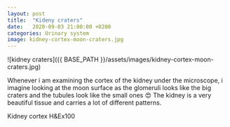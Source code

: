 ```yaml
---
layout: post
title:  "Kideny craters"
date:   2020-09-03 21:00:00 +0200
categories: Urinary system
image: kidney-cortex-moon-craters.jpg
---
```


![kidney craters]({{ BASE_PATH }}/assets/images/kidney-cortex-moon-craters.jpg)



Whenever i am examining the cortex of the kidney under the microscope, i imagine looking at the moon surface as the glomeruli looks like the big craters and the tubules look like the small ones 😍
The kidney is a very beautiful tissue and carries a lot of different patterns.

Kidney cortex H&Ex100 
